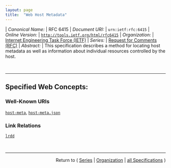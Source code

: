 ```yaml
---
layout: page
title:  "Web Host Metadata"
---
```


| *Canonical Name:* | RFC 6415
| *Document URI:* | `urn:ietf:rfc:6415`
| *Online Version:* | [`http://tools.ietf.org/html/rfc6415`](http://tools.ietf.org/html/rfc6415)
| *Organization:* | [Internet Engineering Task Force (IETF)](..  "List of specification series by this organization")
| *Series:* | [Request for Comments (RFC)](.  "List of specifications in this series")
| *Abstract:* | This specification describes a method for locating host metadata as well as information about individual resources controlled by the host.

<br/>
<hr/>

## Specified Web Concepts:

### Well-Known URIs

[`host-meta`](/concepts/well-known-uri/host-meta "The client obtains the host-meta document for a given host by sending an HTTP or an HTTPS GET request to the host for the &#34;/.well-known/host-meta&#34; path."), [`host-meta.json`](/concepts/well-known-uri/host-meta.json "Alternatively, the client MAY request a JRD representation by requesting the &#34;host-meta.json&#34; well-known document, by making a GET request for &#34;/.well-known/host-meta.json&#34;, following the same process used for &#34;/.well-known/host-meta&#34;.")

### Link Relations

[`lrdd`](/concepts/link-relation/lrdd "LRDD documents are linked to resources or host-meta documents using link templates with the &#34;lrdd&#34; relation type.")



<br/>
<hr/>

<p style="text-align: right">Return to ( <a href="./">Series</a> | <a href="../">Organization</a> | <a href="../../">all Specifications</a> )</p>